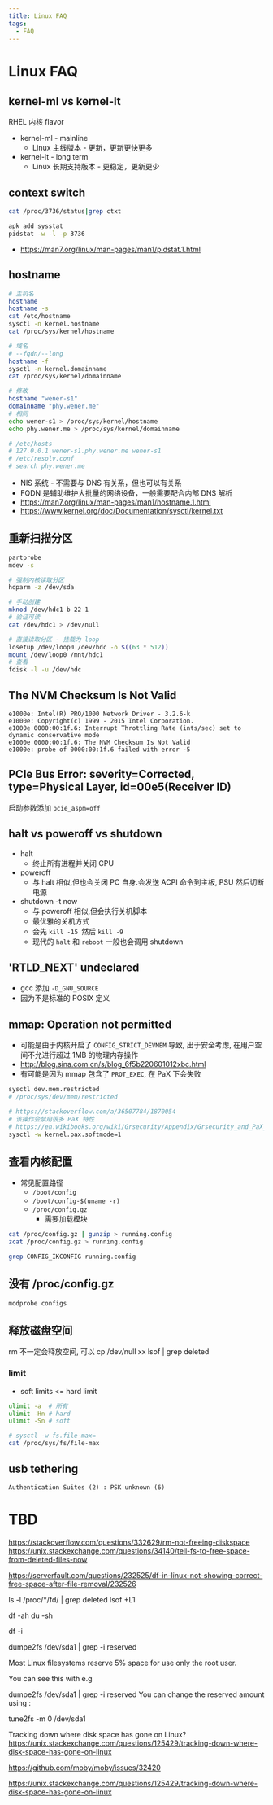 ```yaml
---
title: Linux FAQ
tags:
  - FAQ
---
```


# Linux FAQ

## kernel-ml vs kernel-lt

RHEL 内核 flavor

- kernel-ml - mainline
  - Linux 主线版本 - 更新，更新更快更多
- kernel-lt - long term
  - Linux 长期支持版本 - 更稳定，更新更少

## context switch

```bash
cat /proc/3736/status|grep ctxt

apk add sysstat
pidstat -w -l -p 3736
```

- https://man7.org/linux/man-pages/man1/pidstat.1.html

## hostname

```bash
# 主机名
hostname
hostname -s
cat /etc/hostname
sysctl -n kernel.hostname
cat /proc/sys/kernel/hostname

# 域名
# --fqdn/--long
hostname -f
sysctl -n kernel.domainname
cat /proc/sys/kernel/domainname

# 修改
hostname "wener-s1"
domainname "phy.wener.me"
# 相同
echo wener-s1 > /proc/sys/kernel/hostname
echo phy.wener.me > /proc/sys/kernel/domainname

# /etc/hosts
# 127.0.0.1 wener-s1.phy.wener.me wener-s1
# /etc/resolv.conf
# search phy.wener.me
```

- NIS 系统 - 不需要与 DNS 有关系，但也可以有关系
- FQDN 是辅助维护大批量的网络设备，一般需要配合内部 DNS 解析
- https://man7.org/linux/man-pages/man1/hostname.1.html
- https://www.kernel.org/doc/Documentation/sysctl/kernel.txt

## 重新扫描分区

```bash
partprobe
mdev -s

# 强制内核读取分区
hdparm -z /dev/sda

# 手动创建
mknod /dev/hdc1 b 22 1
# 验证可读
cat /dev/hdc1 > /dev/null

# 直接读取分区 - 挂载为 loop
losetup /dev/loop0 /dev/hdc -o $((63 * 512))
mount /dev/loop0 /mnt/hdc1
# 查看
fdisk -l -u /dev/hdc
```

## The NVM Checksum Is Not Valid

```
e1000e: Intel(R) PRO/1000 Network Driver - 3.2.6-k
e1000e: Copyright(c) 1999 - 2015 Intel Corporation.
e1000e 0000:00:1f.6: Interrupt Throttling Rate (ints/sec) set to dynamic conservative mode
e1000e 0000:00:1f.6: The NVM Checksum Is Not Valid
e1000e: probe of 0000:00:1f.6 failed with error -5
```

## PCIe Bus Error: severity=Corrected, type=Physical Layer, id=00e5(Receiver ID)

启动参数添加 `pcie_aspm=off`

## halt vs poweroff vs shutdown

- halt
  - 终止所有进程并关闭 CPU
- poweroff
  - 与 halt 相似,但也会关闭 PC 自身.会发送 ACPI 命令到主板, PSU 然后切断电源
- shutdown -t now
  - 与 poweroff 相似,但会执行关机脚本
  - 最优雅的关机方式
  - 会先 `kill -15 `然后 `kill -9`
  - 现代的 `halt` 和 `reboot` 一般也会调用 shutdown

## 'RTLD_NEXT' undeclared

- gcc 添加 `-D_GNU_SOURCE`
- 因为不是标准的 POSIX 定义

## mmap: Operation not permitted

- 可能是由于内核开启了 `CONFIG_STRICT_DEVMEM` 导致, 出于安全考虑, 在用户空间不允进行超过 1MB 的物理内存操作
- http://blog.sina.com.cn/s/blog_6f5b220601012xbc.html
- 有可能是因为 mmap 包含了 `PROT_EXEC`, 在 PaX 下会失败

```bash
sysctl dev.mem.restricted
# /proc/sys/dev/mem/restricted

# https://stackoverflow.com/a/36507784/1870054
# 该操作会禁用很多 PaX 特性
# https://en.wikibooks.org/wiki/Grsecurity/Appendix/Grsecurity_and_PaX_Configuration_Options#Support_soft_mode
sysctl -w kernel.pax.softmode=1
```

## 查看内核配置

- 常见配置路径
  - `/boot/config`
  - `/boot/config-$(uname -r)`
  - `/proc/config.gz`
    - 需要加载模块

```bash
cat /proc/config.gz | gunzip > running.config
zcat /proc/config.gz > running.config

grep CONFIG_IKCONFIG running.config
```

## 没有 /proc/config.gz

```bash
modprobe configs
```

## 释放磁盘空间

rm 不一定会释放空间, 可以 cp /dev/null xx
lsof | grep deleted

### limit

- soft limits <= hard limit

```bash
ulimit -a  # 所有
ulimit -Hn # hard
ulimit -Sn # soft

# sysctl -w fs.file-max=
cat /proc/sys/fs/file-max
```

## usb tethering

```
Authentication Suites (2) : PSK unknown (6)
```

# TBD

https://stackoverflow.com/questions/332629/rm-not-freeing-diskspace
https://unix.stackexchange.com/questions/34140/tell-fs-to-free-space-from-deleted-files-now

https://serverfault.com/questions/232525/df-in-linux-not-showing-correct-free-space-after-file-removal/232526

ls -l /proc/\*/fd/ | grep deleted
lsof +L1

df -ah
du -sh

df -i

dumpe2fs /dev/sda1 | grep -i reserved

Most Linux filesystems reserve 5% space for use only the root user.

You can see this with e.g

dumpe2fs /dev/sda1 | grep -i reserved
You can change the reserved amount using :

tune2fs -m 0 /dev/sda1

Tracking down where disk space has gone on Linux?
https://unix.stackexchange.com/questions/125429/tracking-down-where-disk-space-has-gone-on-linux

https://github.com/moby/moby/issues/32420

https://unix.stackexchange.com/questions/125429/tracking-down-where-disk-space-has-gone-on-linux
